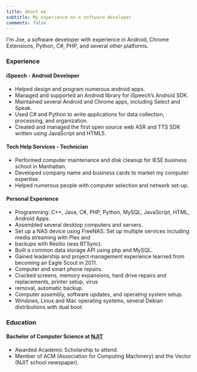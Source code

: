 ```yaml
---
title: About me
subtitle: My experience as a software developer
comments: false
---
```


I'm Joe, a software developer with experience in Android, Chrome Extensions, Python, C#, PHP, and several other platforms.

### Experience

#### iSpeech - Android Developer

 - Helped design and program numerous android apps.
 - Managed and supported an Android library for iSpeech’s Android SDK.
 - Maintained several Android and Chrome apps, including Select and Speak.
 - Used C# and Python to write applications for data collection, processing, and organization.
 - Created and managed the first open source web ASR and TTS SDK written using JavaScript and HTML5.

#### Tech Help Services - Technician

 - Performed computer maintenance and disk cleanup for IESE business school in Manhattan.
 - Developed company name and business cards to market my computer expertise.
 - Helped numerous people with computer selection and network set-up.

#### Personal Experience
 - Programming: C++, Java, C#, PHP, Python, MySQL, JavaScript, HTML, Android Apps.
 - Assembled several desktop computers and servers.
 - Set up a NAS device using FreeNAS. Set up multiple services including media streaming with Plex and
 - backups with Resilio (was BTSync).
 - Built a common data storage API using php and MySQL.
 - Gained leadership and project management experience learned from becoming an Eagle Scout in 2011.
 - Computer and smart phone repairs.
  - Cracked screens, memory expansions, hard drive repairs and replacements, printer setup, virus
 - removal, automatic backup.
 - Computer assembly, software updates, and operating system setup.
  - Windows, Linux and Mac operating systems, several Debian distributions with dual boot.

### Education

#### Bachelor of Computer Science at [NJIT](http://www.njit.edu/)
 - Awarded Academic Scholarship to attend.
 - Member of ACM (Association for Computing Machinery) and the Vector (NJIT school newspaper).